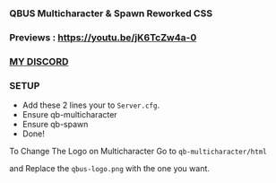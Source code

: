 ### QBUS Multicharacter & Spawn Reworked CSS

### Previews : https://youtu.be/jK6TcZw4a-0

### [MY DISCORD](https://discord.io/GTShop)

### SETUP 
- Add these 2 lines your to `Server.cfg`.
- Ensure qb-multicharacter 
- Ensure qb-spawn
- Done!

To Change The Logo on Multicharacter Go to `qb-multicharacter/html`

and Replace the `qbus-logo.png` with the one you want.
